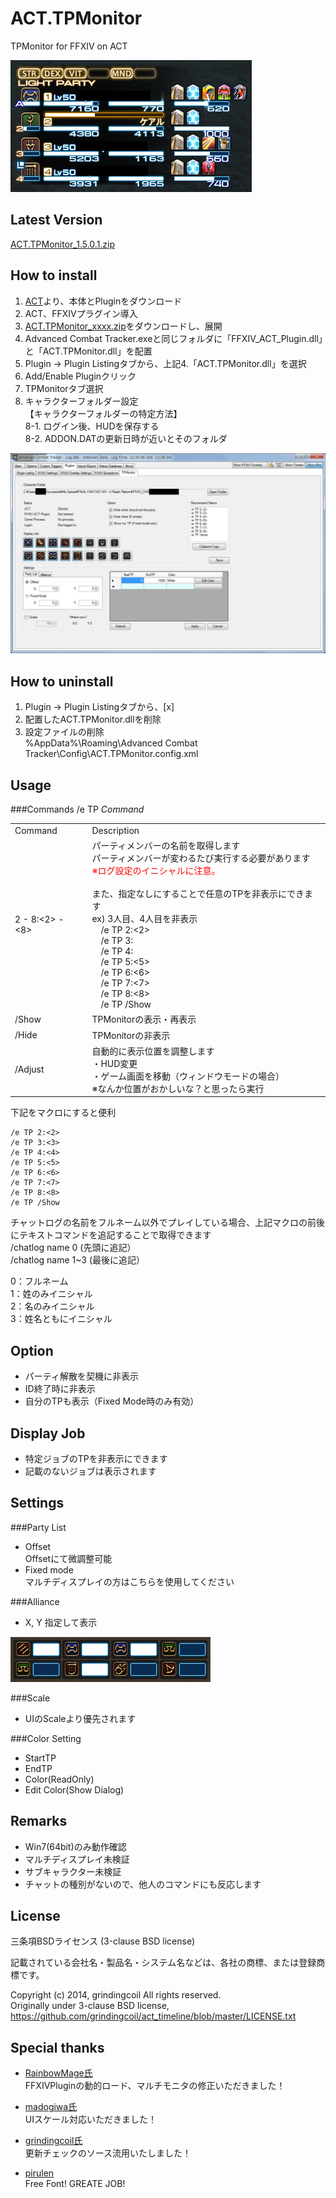 ACT.TPMonitor
=============

TPMonitor for FFXIV on ACT

<img src="https://raw.githubusercontent.com/GB19xx/ACT.TPMonitor/master/img/Sample.png" alt="Sample">

Latest Version
----------------
[ACT.TPMonitor_1.5.0.1.zip](https://github.com/GB19xx/ACT.TPMonitor/releases/download/1.5.0.0/ACT.TPMonitor_1.5.0.1.zip)

How to install
----------------
1. [ACT](http://advancedcombattracker.com/download.php)より、本体とPluginをダウンロード  
2. ACT、FFXIVプラグイン導入  
3. [ACT.TPMonitor_xxxx.zip](https://github.com/GB19xx/ACT.TPMonitor/releases/download/1.5.0.1/ACT.TPMonitor_1.5.0.1.zip)をダウンロードし、展開  
4. Advanced Combat Tracker.exeと同じフォルダに「FFXIV_ACT_Plugin.dll」と「ACT.TPMonitor.dll」を配置  
5. Plugin -> Plugin Listingタブから、上記4.「ACT.TPMonitor.dll」を選択  
6. Add/Enable Pluginクリック  
7. TPMonitorタブ選択  
8. キャラクターフォルダー設定  
【キャラクターフォルダーの特定方法】  
	8-1. ログイン後、HUDを保存する  
	8-2. ADDON.DATの更新日時が近いとそのフォルダ  
	
<img src="https://raw.githubusercontent.com/GB19xx/ACT.TPMonitor/master/img/Settings.png" alt="Settings">

How to uninstall
----------------
1.	Plugin -> Plugin Listingタブから、[x]  
2.	配置したACT.TPMonitor.dllを削除  
3.	設定ファイルの削除  
%AppData%\Roaming\Advanced Combat Tracker\Config\ACT.TPMonitor.config.xml  

Usage
------
###Commands
/e TP _Command_  

<table>
<tr>
<td>Command</td><td>Description</td>
</tr>
<tr>
<td>2 - 8:&lt;2&gt; - &lt;8&gt;</td><td>
パーティメンバーの名前を取得します<br>
パーティメンバーが変わるたび実行する必要があります<br>
<font color="red">※ログ設定のイニシャルに注意。</font><br>
<br>
また、指定なしにすることで任意のTPを非表示にできます<br>
ex) 3人目、4人目を非表示 <br>
　/e TP 2:&lt;2&gt;  <br>
　/e TP 3:<br>
　/e TP 4:<br>
　/e TP 5:&lt;5&gt;  <br>
　/e TP 6:&lt;6&gt;  <br>
　/e TP 7:&lt;7&gt;  <br>
　/e TP 8:&lt;8&gt;  <br>
　/e TP /Show  
</td>
</tr>
<tr>
<td>/Show</td><td>TPMonitorの表示・再表示</td>
</tr>
<tr>
<td>/Hide</td><td>TPMonitorの非表示</td>
</tr>
<tr>
<td>/Adjust</td><td>自動的に表示位置を調整します<br>
・HUD変更<br>
・ゲーム画面を移動（ウィンドウモードの場合）<br>
※なんか位置がおかしいな？と思ったら実行<br>
</td>
</tr>
</table>

下記をマクロにすると便利
  
	/e TP 2:<2>  
	/e TP 3:<3>  
	/e TP 4:<4>  
	/e TP 5:<5>  
	/e TP 6:<6>  
	/e TP 7:<7>  
	/e TP 8:<8>  
	/e TP /Show  

チャットログの名前をフルネーム以外でプレイしている場合、上記マクロの前後にテキストコマンドを追記することで取得できます  
/chatlog name 0 (先頭に追記）  
/chatlog name 1~3 (最後に追記）
  
0：フルネーム  
1：姓のみイニシャル  
2：名のみイニシャル  
3：姓名ともにイニシャル  

Option
------
+ パーティ解散を契機に非表示  
+ ID終了時に非表示  
+ 自分のTPも表示（Fixed Mode時のみ有効）  

Display Job
------
+ 特定ジョブのTPを非表示にできます  
+ 記載のないジョブは表示されます  

Settings  
------
###Party List
+ Offset  
Offsetにて微調整可能
+ Fixed mode  
マルチディスプレイの方はこちらを使用してください  

###Alliance
+ X, Y 指定して表示  
<img src="https://raw.githubusercontent.com/GB19xx/ACT.TPMonitor/master/img/AllianceSample.png" alt="AllianceSample">

###Scale
+ UIのScaleより優先されます  

###Color Setting
+ StartTP  
+ EndTP  
+ Color(ReadOnly)  
+ Edit Color(Show Dialog)  

Remarks
-----------
+ Win7(64bit)のみ動作確認  
+ マルチディスプレイ未検証  
+ サブキャラクター未検証  
+ チャットの種別がないので、他人のコマンドにも反応します

License
-------
三条項BSDライセンス (3-clause BSD license)  

記載されている会社名・製品名・システム名などは、各社の商標、または登録商標です。  

Copyright (c) 2014, grindingcoil All rights reserved.  
Originally under 3-clause BSD license, https://github.com/grindingcoil/act_timeline/blob/master/LICENSE.txt

Special thanks
----------------
+ [RainbowMage氏](https://github.com/RainbowMage)  
  FFXIVPluginの動的ロード、マルチモニタの修正いただきました！  

+ [madogiwa氏](https://github.com/madogiwa)  
  UIスケール対応いただきました！  

+ [grindingcoil氏](https://github.com/grindingcoil)  
  更新チェックのソース流用いたしました！  

+ [pirulen](http://typodermicfonts.com/pirulen/)  
  Free Font! GREATE JOB!


